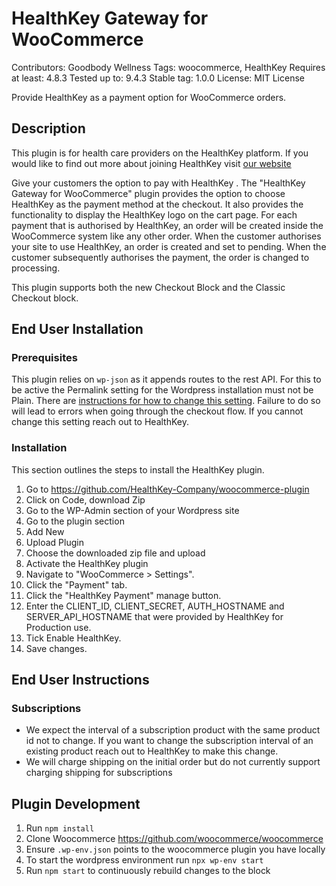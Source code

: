 # HealthKey Gateway for WooCommerce

Contributors: Goodbody Wellness
Tags: woocommerce, HealthKey
Requires at least: 4.8.3
Tested up to: 9.4.3
Stable tag: 1.0.0
License: MIT License

Provide HealthKey as a payment option for WooCommerce orders.

## Description

This plugin is for health care providers on the HealthKey platform. If you would like to find out more about joining HealthKey visit [our website](https://www.healthkey.health/industry/providers)

Give your customers the option to pay with HealthKey . The "HealthKey Gateway for WooCommerce" plugin provides the option to choose HealthKey as the payment method at the checkout. It also provides the functionality to display the HealthKey logo on the cart page. For each payment that is authorised by HealthKey, an order will be created inside the WooCommerce system like any other order. When the customer authorises your site to use HealthKey, an order is created and set to pending. When the customer subsequently authorises the payment, the order is changed to processing.

This plugin supports both the new Checkout Block and the Classic Checkout block.

## End User Installation

### Prerequisites

This plugin relies on `wp-json` as it appends routes to the rest API. For this to be active the Permalink setting for the Wordpress installation must not be Plain. There are [instructions for how to change this setting](https://stackoverflow.com/a/53929736). Failure to do so will lead to errors when going through the checkout flow. If you cannot change this setting reach out to HealthKey.

### Installation

This section outlines the steps to install the HealthKey plugin.

1. Go to https://github.com/HealthKey-Company/woocommerce-plugin
2. Click on Code, download Zip
3. Go to the WP-Admin section of your Wordpress site
4. Go to the plugin section
5. Add New
6. Upload Plugin
7. Choose the downloaded zip file and upload
8. Activate the HealthKey plugin
9. Navigate to "WooCommerce > Settings".
10. Click the "Payment" tab.
11. Click the "HealthKey Payment" manage button.
12. Enter the CLIENT_ID, CLIENT_SECRET, AUTH_HOSTNAME and SERVER_API_HOSTNAME that were provided by HealthKey for Production use.
13. Tick Enable HealthKey.
14. Save changes.

## End User Instructions

### Subscriptions

- We expect the interval of a subscription product with the same product id not to change. If you want to change the subscription interval of an existing product reach out to HealthKey to make this change.
- We will charge shipping on the initial order but do not currently support charging shipping for subscriptions

## Plugin Development

1. Run `npm install`
2. Clone Woocommerce https://github.com/woocommerce/woocommerce
3. Ensure `.wp-env.json` points to the woocommerce plugin you have locally
4. To start the wordpress environment run `npx wp-env start`
5. Run `npm start` to continuously rebuild changes to the block
